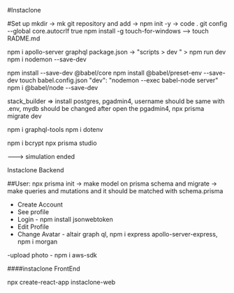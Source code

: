 #Instaclone

#Set up
mkdir -> mk git repository and add -> npm init -y -> code .
git config --global core.autocrlf true
npm install -g touch-for-windows --> touch RADME.md

npm i apollo-server graphql
package.json -> "scripts > dev " > npm run dev
npm i nodemon --save-dev

npm install --save-dev @babel/core
npm install @babel/preset-env --save-dev
touch babel.config.json 
"dev": "nodemon --exec babel-node server"
npm i @babel/node --save-dev

stack_builder => install postgres, pgadmin4, username should be same with .env, mydb should be changed
after open the pgadmin4, npx prisma migrate dev

npm i graphql-tools
npm i dotenv

npm i bcrypt
npx prisma studio

---> simulation ended


Instaclone Backend

##User: npx prisma init -> make model on prisma schema and migrate -> make queries and mutations and it should be matched with schema.prisma

- Create Account
- See profile
- Login - npm install jsonwebtoken
- Edit Profile
- Change Avatar - altair graph ql, npm i express apollo-server-express,
npm i morgan

-upload photo - npm i aws-sdk


####instaclone FrontEnd

npx create-react-app instaclone-web